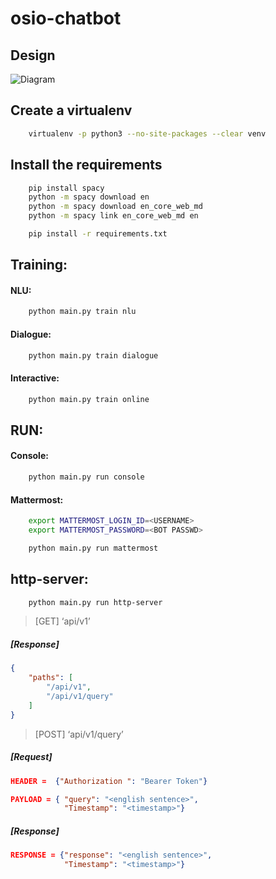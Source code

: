 # osio-chatbot

## Design
![Diagram](https://raw.github.com/ravsa/osio-chatbot/master/diagram.png)

## Create a virtualenv
```bash
    virtualenv -p python3 --no-site-packages --clear venv
```

## Install the requirements
```bash
    pip install spacy
    python -m spacy download en
    python -m spacy download en_core_web_md
    python -m spacy link en_core_web_md en
```

```bash
    pip install -r requirements.txt
```

## Training:
#### NLU:
```bash
	python main.py train nlu
```
	
#### Dialogue:
```bash
	python main.py train dialogue
```	

#### Interactive:
```bash
	python main.py train online
```

## RUN:

#### Console:
```bash
	python main.py run console
```
#### Mattermost:
```bash
	export MATTERMOST_LOGIN_ID=<USERNAME>
	export MATTERMOST_PASSWORD=<BOT PASSWD>

	python main.py run mattermost
```
  

## http-server:
```bash
	python main.py run http-server
```
  
> [GET] ‘api/v1’ 
##### [Response]
```json
{
    "paths": [
        "/api/v1",
        "/api/v1/query"
    ]
}
```


> [POST] ‘api/v1/query’

##### [Request]

```json
HEADER =  {"Authorization ": "Bearer Token"}
```

```json
PAYLOAD = { "query": "<english sentence>",  
			"Timestamp": "<timestamp>"}
```

##### [Response]
```json
RESPONSE = {"response": "<english sentence>",  
			"Timestamp": "<timestamp>"}
```
